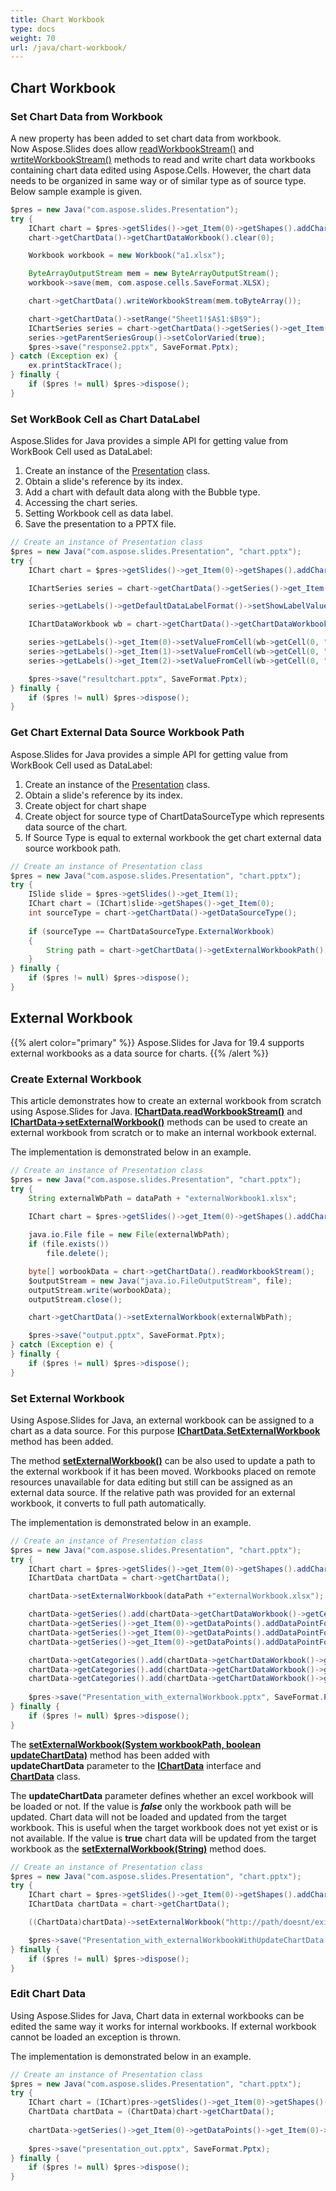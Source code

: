 ```yaml
---
title: Chart Workbook
type: docs
weight: 70
url: /java/chart-workbook/
---
```



## **Chart Workbook**
### **Set Chart Data from Workbook**
A new property has been added to set chart data from workbook. Now Aspose.Slides does allow [readWorkbookStream()](https://apireference.aspose.com/slides/java/com.aspose.slides/IChartData#readWorkbookStream--) and [wrtiteWorkbookStream()](https://apireference.aspose.com/slides/java/com.aspose.slides/IChartData#writeWorkbookStream-byte:A-) methods to read and write chart data workbooks containing chart data edited using Aspose.Cells. However, the chart data needs to be organized in same way or of similar type as of source type. Below sample example is given.

```java
$pres = new Java("com.aspose.slides.Presentation");
try {
    IChart chart = $pres->getSlides()->get_Item(0)->getShapes().addChart(ChartType.Pie, 50, 50, 500, 400);
    chart->getChartData()->getChartDataWorkbook().clear(0);

    Workbook workbook = new Workbook("a1.xlsx");

    ByteArrayOutputStream mem = new ByteArrayOutputStream();
    workbook->save(mem, com.aspose.cells.SaveFormat.XLSX);

    chart->getChartData().writeWorkbookStream(mem.toByteArray());

    chart->getChartData()->setRange("Sheet1!$A$1:$B$9");
    IChartSeries series = chart->getChartData()->getSeries()->get_Item(0);
    series->getParentSeriesGroup()->setColorVaried(true);
    $pres->save("response2.pptx", SaveFormat.Pptx);
} catch (Exception ex) {
    ex.printStackTrace();
} finally {
    if ($pres != null) $pres->dispose();
}
```

### **Set WorkBook Cell as Chart DataLabel**
Aspose.Slides for Java provides a simple API for getting value from WorkBook Cell used as DataLabel:

1. Create an instance of the [Presentation](http://www.aspose.com/api/java/slides/com.aspose.slides/classes/Presentation) class.
1. Obtain a slide's reference by its index.
1. Add a chart with default data along with the Bubble type.
1. Accessing the chart series.
1. Setting Workbook cell as data label.
1. Save the presentation to a PPTX file.

```java
// Create an instance of Presentation class
$pres = new Java("com.aspose.slides.Presentation", "chart.pptx");
try {
    IChart chart = $pres->getSlides()->get_Item(0)->getShapes().addChart(ChartType.Bubble, 50, 50, 600, 400, true);

    IChartSeries series = chart->getChartData()->getSeries()->get_Item(0);

    series->getLabels()->getDefaultDataLabelFormat()->setShowLabelValueFromCell(true);

    IChartDataWorkbook wb = chart->getChartData()->getChartDataWorkbook();

    series->getLabels()->get_Item(0)->setValueFromCell(wb->getCell(0, "A10", "Label 0 cell value"));
    series->getLabels()->get_Item(1)->setValueFromCell(wb->getCell(0, "A11", "Label 1 cell value"));
    series->getLabels()->get_Item(2)->setValueFromCell(wb->getCell(0, "A12", "Label 2 cell value"));

    $pres->save("resultchart.pptx", SaveFormat.Pptx);
} finally {
    if ($pres != null) $pres->dispose();
}
```

### **Get Chart External Data Source Workbook Path**
Aspose.Slides for Java provides a simple API for getting value from WorkBook Cell used as DataLabel:

1. Create an instance of the [Presentation](http://www.aspose.com/api/java/slides/com.aspose.slides/classes/Presentation) class.
1. Obtain a slide's reference by its index.
1. Create object for chart shape
1. Create object for source type of ChartDataSourceType which represents data source of the chart.
1. If Source Type is equal to external workbook the get chart external data source workbook path.

```java
// Create an instance of Presentation class
$pres = new Java("com.aspose.slides.Presentation", "chart.pptx");
try {
    ISlide slide = $pres->getSlides()->get_Item(1);
    IChart chart = (IChart)slide->getShapes()->get_Item(0);
    int sourceType = chart->getChartData()->getDataSourceType();
    
    if (sourceType == ChartDataSourceType.ExternalWorkbook)
    {
        String path = chart->getChartData()->getExternalWorkbookPath();
    }
} finally {
    if ($pres != null) $pres->dispose();
}
```

## **External Workbook**
{{% alert color="primary" %}} 
Aspose.Slides for Java for 19.4 supports external workbooks as a data source for charts.
{{% /alert %}} 

### **Create External Workbook**
This article demonstrates how to create an external workbook from scratch using Aspose.Slides for Java. [**IChartData.readWorkbookStream()**](https://apireference.aspose.com/slides/java/com.aspose.slides/IChartData#readWorkbookStream--) and [**IChartData->setExternalWorkbook()**](https://apireference.aspose.com/slides/java/com.aspose.slides/IChartData#setExternalWorkbook-java.lang.String-) methods can be used to create an external workbook from scratch or to make an internal workbook external.

The implementation is demonstrated below in an example.

```java
// Create an instance of Presentation class
$pres = new Java("com.aspose.slides.Presentation", "chart.pptx");
try {
    String externalWbPath = dataPath + "externalWorkbook1.xlsx";
    
    IChart chart = $pres->getSlides()->get_Item(0)->getShapes().addChart(ChartType.Pie, 50, 50, 400, 600);

    java.io.File file = new File(externalWbPath);
    if (file.exists())
        file.delete();

    byte[] worbookData = chart->getChartData().readWorkbookStream();
    $outputStream = new Java("java.io.FileOutputStream", file);
    outputStream.write(worbookData);
    outputStream.close();

    chart->getChartData()->setExternalWorkbook(externalWbPath);

    $pres->save("output.pptx", SaveFormat.Pptx);
} catch (Exception e) {
} finally {
    if ($pres != null) $pres->dispose();
}
```

### **Set External Workbook**
Using Aspose.Slides for Java, an external workbook can be assigned to a chart as a data source. For this purpose [**IChartData.SetExternalWorkbook**](https://apireference.aspose.com/slides/java/com.aspose.slides/IChartData#setExternalWorkbook-java.lang.String-) method has been added.

The method [**setExternalWorkbook()**](https://apireference.aspose.com/slides/java/com.aspose.slides/IChartData#setExternalWorkbook-java.lang.String-) can be also used to update a path to the external workbook if it has been moved. Workbooks placed on remote resources unavailable for data editing but still can be assigned as an external data source. If the relative path was provided for an external workbook, it converts to full path automatically.

The implementation is demonstrated below in an example.

```java
// Create an instance of Presentation class
$pres = new Java("com.aspose.slides.Presentation", "chart.pptx");
try {
    IChart chart = $pres->getSlides()->get_Item(0)->getShapes().addChart(ChartType.Pie, 50, 50, 400, 600, false);
    IChartData chartData = chart->getChartData();

    chartData->setExternalWorkbook(dataPath +"externalWorkbook.xlsx");

    chartData->getSeries().add(chartData->getChartDataWorkbook()->getCell(0, "B1"), ChartType.Pie);
    chartData->getSeries()->get_Item(0)->getDataPoints().addDataPointForPieSeries(chartData->getChartDataWorkbook()->getCell(0, "B2"));
    chartData->getSeries()->get_Item(0)->getDataPoints().addDataPointForPieSeries(chartData->getChartDataWorkbook()->getCell(0, "B3"));
    chartData->getSeries()->get_Item(0)->getDataPoints().addDataPointForPieSeries(chartData->getChartDataWorkbook()->getCell(0, "B4"));

    chartData->getCategories().add(chartData->getChartDataWorkbook()->getCell(0, "A2"));
    chartData->getCategories().add(chartData->getChartDataWorkbook()->getCell(0, "A3"));
    chartData->getCategories().add(chartData->getChartDataWorkbook()->getCell(0, "A4"));
    
    $pres->save("Presentation_with_externalWorkbook.pptx", SaveFormat.Pptx);
} finally {
    if ($pres != null) $pres->dispose();
}
```

The [**setExternalWorkbook(System workbookPath, boolean updateChartData)**](https://apireference.aspose.com/slides/java/com.aspose.slides/IChartData#setExternalWorkbook-java.lang.String-boolean-) method has been added with **updateChartData** parameter to the [**IChartData**](https://apireference.aspose.com/slides/java/com.aspose.slides/IChartData) interface and [**ChartData**](https://apireference.aspose.com/slides/java/com.aspose.slides/ChartData) class.

The **updateChartData** parameter defines whether an excel workbook will be loaded or not. If the value is ***false*** only the workbook path will be updated. Chart data will not be loaded and updated from the target workbook. This is useful when the target workbook does not yet exist or is not available. If the value is **true** chart data will be updated from the target workbook as the [**setExternalWorkbook(String)**](https://apireference.aspose.com/slides/java/com.aspose.slides/IChartData#setExternalWorkbook-java.lang.String-) method does.

```java
// Create an instance of Presentation class
$pres = new Java("com.aspose.slides.Presentation", "chart.pptx");
try {
    IChart chart = $pres->getSlides()->get_Item(0)->getShapes().addChart(ChartType.Pie, 50, 50, 400, 600, true);
    IChartData chartData = chart->getChartData();

    ((ChartData)chartData)->setExternalWorkbook("http://path/doesnt/exists", false);

    $pres->save("Presentation_with_externalWorkbookWithUpdateChartData.pptx", SaveFormat.Pptx);
} finally {
    if ($pres != null) $pres->dispose();
}
```

### **Edit Chart Data**
Using Aspose.Slides for Java, Chart data in external workbooks can be edited the same way it works for internal workbooks. If external workbook cannot be loaded an exception is thrown.

The implementation is demonstrated below in an example.

```java
// Create an instance of Presentation class
$pres = new Java("com.aspose.slides.Presentation", "chart.pptx");
try {
    IChart chart = (IChart)pres->getSlides()->get_Item(0)->getShapes()->get_Item(0);
    ChartData chartData = (ChartData)chart->getChartData();
    
    chartData->getSeries()->get_Item(0)->getDataPoints()->get_Item(0)->getValue()->getAsCell()->setValue(100);
    
    $pres->save("presentation_out.pptx", SaveFormat.Pptx);
} finally {
    if ($pres != null) $pres->dispose();
}
```
